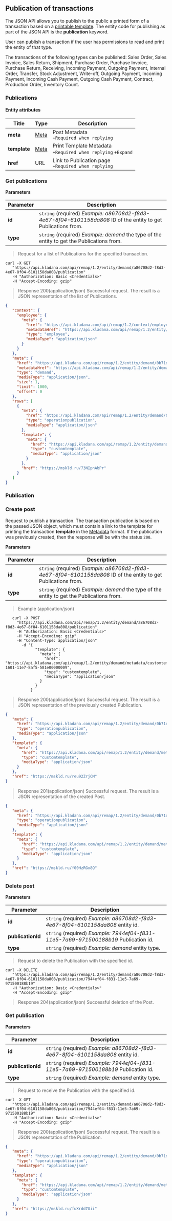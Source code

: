## Publication of transactions

The JSON API allows you to publish to the public a printed form of a transaction based on a [printable template](../dictionaries/#entities-print-templates).
The entity code for publishing as part of the JSON API is the **publication** keyword.

User can publish a transaction if the user has permissions to read and print the entity of that type.

The transactions of the following types can be published: Sales Order, Sales Invoice, Sales Return, Shipment, Purchase Order, Purchase Invoice, Purchase Return, Receiving, Incoming Payment, Outgoing Payment, Internal Order, Transfer, Stock Adjustment, Write-off, Outgoing Payment, Incoming Payment, Incoming Cash Payment, Outgoing Cash Payment, Contract, Production Order, Inventory Count.


### Publications
#### Entity attributes

| Title | Type | Description |
| ------------ | ------- | -------- |
| **meta** | [Meta](../#kladana-json-api-general-info-metadata) | Post Metadata<br>`+Required when replying` |
| **template** | [Meta](../#kladana-json-api-general-info-metadata) | Print Template Metadata<br>`+Required when replying` `+Expand` |
| **href** | URL | Link to Publication page<br>`+Required when replying` |

### Get publications

**Parameters**

| Parameter | Description |
| ------- | -------- |
| **id** | `string` (required) *Example: a86708d2-f8d3-4e67-8f04-6101158da808* ID of the entity to get Publications from. |
| **type** | `string` (required) *Example: demand* the type of the entity to get the Publications from. |

> Request for a list of Publications for the specified transaction.

```shell
curl -X GET
   "https://api.kladana.com/api/remap/1.2/entity/demand/a86708d2-f8d3-4e67-8f04-6101158da808/publication"
   -H "Authorization: Basic <Credentials>"
   -H "Accept-Encoding: gzip"
```

> Response 200(application/json)
Successful request. The result is a JSON representation of the list of Publications.

```json
{
   "context": {
     "employee": {
       "meta": {
         "href": "https://api.kladana.com/api/remap/1.2/context/employee",
         "metadataHref": "https://api.kladana.com/api/remap/1.2/entity/employee/metadata",
         "type": "employee",
         "mediaType": "application/json"
       }
     }
   },
   "meta": {
     "href": "https://api.kladana.com/api/remap/1.2/entity/demand/0b71daec-055e-11e6-9464-e4de0000007e/publication",
     "metadataHref": "https://api.kladana.com/api/remap/1.2/entity/demand/metadata",
     "type": "demand",
     "mediaType": "application/json",
     "size": 1,
     "limit": 1000,
     "offset": 0
   },
   "rows": [
     {
       "meta": {
         "href": "https://api.kladana.com/api/remap/1.2/entity/demand/0b71daec-055e-11e6-9464-e4de0000007e/publication/aec51463-bbd2-11e6-8a84-bae500000003",
         "type": "operationpublication",
         "mediaType": "application/json"
       },
       "template": {
         "meta": {
           "href": "https://api.kladana.com/api/remap/1.2/entity/demand/metadata/customtemplate/38d1c843-1601-11e7-8af5-581e00000009",
           "type": "customtemplate",
           "mediaType": "application/json"
         }
       },
       "href": "https://mskld.ru/73NIpnAbPr"
     }
   ]
}
```

### Publication

### Create post

Request to publish a transaction. The transaction publication is based on the passed JSON object, which must contain a link to the template for printing the transaction **template** in the [Metadata](../#kladana-json-api-general-info-metadata) format. If the publication was previously created, then the response will be with the status `200`.

**Parameters**

| Parameter | Description |
| ------- | -------- |
| **id** | `string` (required) *Example: a86708d2-f8d3-4e67-8f04-6101158da808* ID of the entity to get Publications from. |
| **type** | `string` (required) *Example: demand* the type of the entity to get the Publications from. |

> Example (application/json)

```shell
   curl -X POST
     "https://api.kladana.com/api/remap/1.2/entity/demand/a86708d2-f8d3-4e67-8f04-6101158da808/publication"
     -H "Authorization: Basic <Credentials>"
     -H "Accept-Encoding: gzip"
     -H "Content-Type: application/json"
       -d '{
             "template": {
               "meta": {
                 "href": "https://api.kladana.com/api/remap/1.2/entity/demand/metadata/customtemplate/38d1c843-1601-11e7-8af5-581e00000009",
                 "type": "customtemplate",
                 "mediaType": "application/json"
               }
             }
           }'
```

> Response 200(application/json)
Successful request. The result is a JSON representation of the previously created Publication.

```json
{
   "meta": {
     "href": "https://api.kladana.com/api/remap/1.2/entity/demand/0b71daec-055e-11e6-9464-e4de0000007e/publication/aec51463-bbd2-11e6-8a84-bae500000003",
     "type": "operationpublication",
     "mediaType": "application/json"
   },
   "template": {
     "meta": {
       "href": "https://api.kladana.com/api/remap/1.2/entity/demand/metadata/customtemplate/38d1c843-1601-11e7-8af5-581e00000009",
       "type": "customtemplate",
       "mediaType": "application/json"
     }
   },
   "href": "https://mskld.ru/reu92ZrjCM"
}
```

> Response 201(application/json)
Successful request. The result is a JSON representation of the created Post.

```json
{
   "meta": {
     "href": "https://api.kladana.com/api/remap/1.2/entity/demand/0b71daec-055e-11e6-9464-e4de0000007e/publication/aec51463-bbd2-11e6-8a84-bae500000003",
     "type": "operationpublication",
     "mediaType": "application/json"
   },
   "template": {
     "meta": {
       "href": "https://api.kladana.com/api/remap/1.2/entity/demand/metadata/customtemplate/38d1c843-1601-11e7-8af5-581e00000009",
       "type": "customtemplate",
       "mediaType": "application/json"
     }
   },
   "href": "https://mskld.ru/f00HzRGx8Q"
}
```

### Delete post

**Parameters**

| Parameter | Description |
| ------- | -------- |
| **id** | `string` (required) *Example: a86708d2-f8d3-4e67-8f04-6101158da808* entity id. |
| **publicationId** | `string` (required) *Example: 7944ef04-f831-11e5-7a69-971500188b19* Publication id. |
| **type** | `string` (required) *Example: demand* entity type. |

> Request to delete the Publication with the specified id.

```shell
curl -X DELETE
   "https://api.kladana.com/api/remap/1.2/entity/demand/a86708d2-f8d3-4e67-8f04-6101158da808/publication/7944ef04-f831-11e5-7a69-971500188b19"
   -H "Authorization: Basic <Credentials>"
   -H "Accept-Encoding: gzip"
```

> Response 204(application/json)
Successful deletion of the Post.

### Get publication

**Parameters**

| Parameter | Description |
| ------- | -------- |
| **id** | `string` (required) *Example: a86708d2-f8d3-4e67-8f04-6101158da808* entity id. |
| **publicationId** | `string` (required) *Example: 7944ef04-f831-11e5-7a69-971500188b19* Publication id. |
| **type** | `string` (required) *Example: demand* entity type. |

> Request to receive the Publication with the specified id.

```shell
curl -X GET
   "https://api.kladana.com/api/remap/1.2/entity/demand/a86708d2-f8d3-4e67-8f04-6101158da808/publication/7944ef04-f831-11e5-7a69-971500188b19"
   -H "Authorization: Basic <Credentials>"
   -H "Accept-Encoding: gzip"
```

> Response 200(application/json)
Successful request. The result is a JSON representation of the Publication.

```json
{
   "meta": {
     "href": "https://api.kladana.com/api/remap/1.2/entity/demand/0b71daec-055e-11e6-9464-e4de0000007e/publication/aec51463-bbd2-11e6-8a84-bae500000003",
     "type": "operationpublication",
     "mediaType": "application/json"
   },
   "template": {
     "meta": {
       "href": "https://api.kladana.com/api/remap/1.2/entity/demand/metadata/customtemplate/38d1c843-1601-11e7-8af5-581e00000009",
       "type": "customtemplate",
       "mediaType": "application/json"
     }
   },
   "href": "https://mskld.ru/fuXrdd7Uii"
}
```
